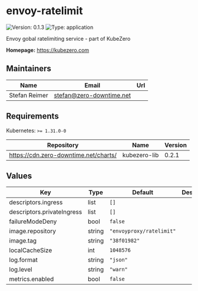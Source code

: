 # envoy-ratelimit

![Version: 0.1.3](https://img.shields.io/badge/Version-0.1.3-informational?style=flat-square) ![Type: application](https://img.shields.io/badge/Type-application-informational?style=flat-square)

Envoy gobal ratelimiting service - part of KubeZero

**Homepage:** <https://kubezero.com>

## Maintainers

| Name | Email | Url |
| ---- | ------ | --- |
| Stefan Reimer | <stefan@zero-downtime.net> |  |

## Requirements

Kubernetes: `>= 1.31.0-0`

| Repository | Name | Version |
|------------|------|---------|
| https://cdn.zero-downtime.net/charts/ | kubezero-lib | 0.2.1 |

## Values

| Key | Type | Default | Description |
|-----|------|---------|-------------|
| descriptors.ingress | list | `[]` |  |
| descriptors.privateIngress | list | `[]` |  |
| failureModeDeny | bool | `false` |  |
| image.repository | string | `"envoyproxy/ratelimit"` |  |
| image.tag | string | `"38f01982"` |  |
| localCacheSize | int | `1048576` |  |
| log.format | string | `"json"` |  |
| log.level | string | `"warn"` |  |
| metrics.enabled | bool | `false` |  |
